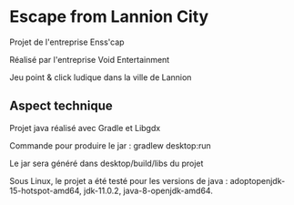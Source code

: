 # Escape from Lannion City

Projet de l'entreprise Enss'cap

Réalisé par l'entreprise Void Entertainment

Jeu point & click ludique dans la ville de Lannion



## Aspect technique

Projet java réalisé avec Gradle et Libgdx

Commande pour produire le jar : gradlew desktop:run

Le jar sera généré dans desktop/build/libs du projet


Sous Linux, le projet a été testé pour les versions de java : adoptopenjdk-15-hotspot-amd64, jdk-11.0.2, java-8-openjdk-amd64.  
